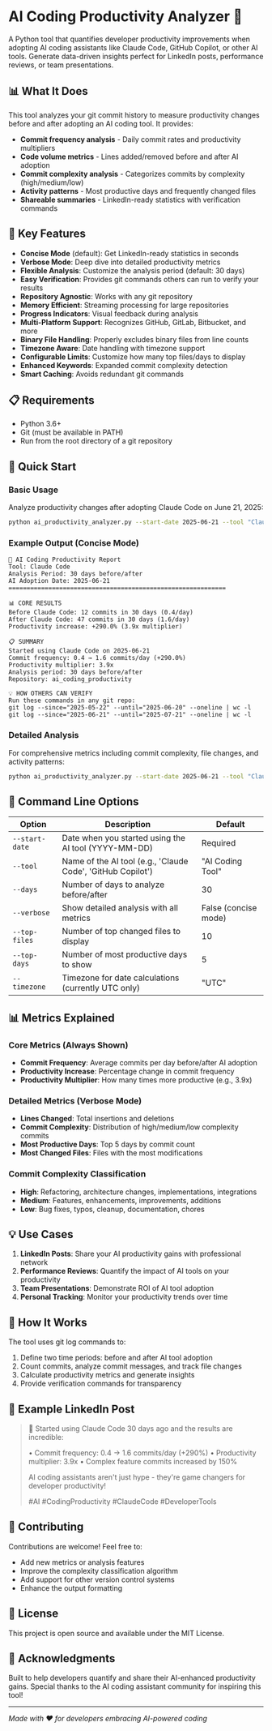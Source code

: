 # AI Coding Productivity Analyzer 🚀

A Python tool that quantifies developer productivity improvements when adopting AI coding assistants like Claude Code, GitHub Copilot, or other AI tools. Generate data-driven insights perfect for LinkedIn posts, performance reviews, or team presentations.

## 📊 What It Does

This tool analyzes your git commit history to measure productivity changes before and after adopting an AI coding tool. It provides:

- **Commit frequency analysis** - Daily commit rates and productivity multipliers
- **Code volume metrics** - Lines added/removed before and after AI adoption
- **Commit complexity analysis** - Categorizes commits by complexity (high/medium/low)
- **Activity patterns** - Most productive days and frequently changed files
- **Shareable summaries** - LinkedIn-ready statistics with verification commands

## 🎯 Key Features

- **Concise Mode** (default): Get LinkedIn-ready statistics in seconds
- **Verbose Mode**: Deep dive into detailed productivity metrics
- **Flexible Analysis**: Customize the analysis period (default: 30 days)
- **Easy Verification**: Provides git commands others can run to verify your results
- **Repository Agnostic**: Works with any git repository
- **Memory Efficient**: Streaming processing for large repositories
- **Progress Indicators**: Visual feedback during analysis
- **Multi-Platform Support**: Recognizes GitHub, GitLab, Bitbucket, and more
- **Binary File Handling**: Properly excludes binary files from line counts
- **Timezone Aware**: Date handling with timezone support
- **Configurable Limits**: Customize how many top files/days to display
- **Enhanced Keywords**: Expanded commit complexity detection
- **Smart Caching**: Avoids redundant git commands

## 📋 Requirements

- Python 3.6+
- Git (must be available in PATH)
- Run from the root directory of a git repository

## 🚀 Quick Start

### Basic Usage

Analyze productivity changes after adopting Claude Code on June 21, 2025:

```bash
python ai_productivity_analyzer.py --start-date 2025-06-21 --tool "Claude Code"
```

### Example Output (Concise Mode)

```
🚀 AI Coding Productivity Report
Tool: Claude Code
Analysis Period: 30 days before/after
AI Adoption Date: 2025-06-21
============================================================

📊 CORE RESULTS
Before Claude Code: 12 commits in 30 days (0.4/day)
After Claude Code: 47 commits in 30 days (1.6/day)
Productivity increase: +290.0% (3.9x multiplier)

📋 SUMMARY
Started using Claude Code on 2025-06-21
Commit frequency: 0.4 → 1.6 commits/day (+290.0%)
Productivity multiplier: 3.9x
Analysis period: 30 days before/after
Repository: ai_coding_productivity

💡 HOW OTHERS CAN VERIFY
Run these commands in any git repo:
git log --since="2025-05-22" --until="2025-06-20" --oneline | wc -l
git log --since="2025-06-21" --until="2025-07-21" --oneline | wc -l
```

### Detailed Analysis

For comprehensive metrics including commit complexity, file changes, and activity patterns:

```bash
python ai_productivity_analyzer.py --start-date 2025-06-21 --tool "Claude Code" --verbose
```

## 📖 Command Line Options

| Option | Description | Default |
|--------|-------------|---------|
| `--start-date` | Date when you started using the AI tool (YYYY-MM-DD) | Required |
| `--tool` | Name of the AI tool (e.g., 'Claude Code', 'GitHub Copilot') | "AI Coding Tool" |
| `--days` | Number of days to analyze before/after | 30 |
| `--verbose` | Show detailed analysis with all metrics | False (concise mode) |
| `--top-files` | Number of top changed files to display | 10 |
| `--top-days` | Number of most productive days to show | 5 |
| `--timezone` | Timezone for date calculations (currently UTC only) | "UTC" |

## 📊 Metrics Explained

### Core Metrics (Always Shown)
- **Commit Frequency**: Average commits per day before/after AI adoption
- **Productivity Increase**: Percentage change in commit frequency
- **Productivity Multiplier**: How many times more productive (e.g., 3.9x)

### Detailed Metrics (Verbose Mode)
- **Lines Changed**: Total insertions and deletions
- **Commit Complexity**: Distribution of high/medium/low complexity commits
- **Most Productive Days**: Top 5 days by commit count
- **Most Changed Files**: Files with the most modifications

### Commit Complexity Classification
- **High**: Refactoring, architecture changes, implementations, integrations
- **Medium**: Features, enhancements, improvements, additions
- **Low**: Bug fixes, typos, cleanup, documentation, chores

## 💡 Use Cases

1. **LinkedIn Posts**: Share your AI productivity gains with professional network
2. **Performance Reviews**: Quantify the impact of AI tools on your productivity
3. **Team Presentations**: Demonstrate ROI of AI tool adoption
4. **Personal Tracking**: Monitor your productivity trends over time

## 🔧 How It Works

The tool uses git log commands to:
1. Define two time periods: before and after AI tool adoption
2. Count commits, analyze commit messages, and track file changes
3. Calculate productivity metrics and generate insights
4. Provide verification commands for transparency

## 📝 Example LinkedIn Post

> 🚀 Started using Claude Code 30 days ago and the results are incredible:
> 
> • Commit frequency: 0.4 → 1.6 commits/day (+290%)
> • Productivity multiplier: 3.9x
> • Complex feature commits increased by 150%
> 
> AI coding assistants aren't just hype - they're game changers for developer productivity! 
> 
> #AI #CodingProductivity #ClaudeCode #DeveloperTools

## 🤝 Contributing

Contributions are welcome! Feel free to:
- Add new metrics or analysis features
- Improve the complexity classification algorithm
- Add support for other version control systems
- Enhance the output formatting

## 📄 License

This project is open source and available under the MIT License.

## 🙏 Acknowledgments

Built to help developers quantify and share their AI-enhanced productivity gains. Special thanks to the AI coding assistant community for inspiring this tool!

---

*Made with ❤️ for developers embracing AI-powered coding*